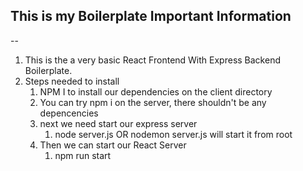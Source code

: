 ## This is my Boilerplate Important Information
--

1. This is the a very basic React Frontend With Express Backend Boilerplate.
2. Steps needed to install
   1. NPM I to install our dependencies on the client directory
   2. You can try npm i on the server, there shouldn't be any depencencies
   3. next we need start our express server
      1. node server.js OR nodemon server.js will start it from root
   4. Then we can start our React Server
      1. npm run start
